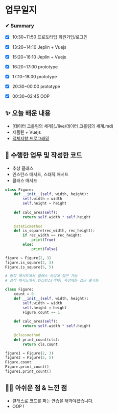 # 업무일지

### ✔ Summary

- [x] 10:30~11:50 프로토타입 회원가입/로그인
- [x] 13:20~14:10 Jeplin + Vuejs
- [x] 15:20~16:10 Jeplin + Vuejs
- [x] 16:20~17:00 prototype
- [x] 17:10~18:00 prototype
- [x] 20:30~00:00 prototype
- [x] 00:30~02:45 OOP



## ✨ 오늘 배운 내용

- [데이터 크롤링의 세계](./live/데이터 크롤링의 세계.md)
- 제플린 + Vuejs
- [객체지향 프로그래밍](./APS/객체지향.md)



## 👀 수행한 업무 및 작성한 코드

- 추상 클래스
- 인스턴스 매서드, 스태틱 매서드
- 클래스 매서드

```python
class Figure:
    def __init__(self, width, height):
        self.width = width
        self.height = height
        
    def calc_area(self):
        return self.width * self.height
	
    @staticmethod
    def is_square(rec_width, rec_height):
        if rec_width == rec_height:
            print(True)
        else:
            print(False)

figure = Figure(2, 3)
figure.is_square(2, 3)
Figure.is_square(5, 5)

# 정적 메서드에서 클래스 속성에 접근 가능
# 정적 메서드에서 인스턴스(객체) 속성에는 접근 불가능
```

```python
class Figure:
    count = 0
    def __init__(self, width, height):
        self.width = width
        self.height = height
        Figure.count += 1
        
    def calc_area(self):
        return self.width * self.height
	
    @classmethod
    def print_count(cls):
        return cls.count

figure1 = Figure(2, 3)
figure2 = Figure(5, 5)
Figure.count
Figure.print_count()
figure1.print_count()
```



## 🐱‍💻 아쉬운 점 & 느낀 점

- 클래스로 코드를 짜는 연습을 해봐야겠습니다.
- OOP !

 

